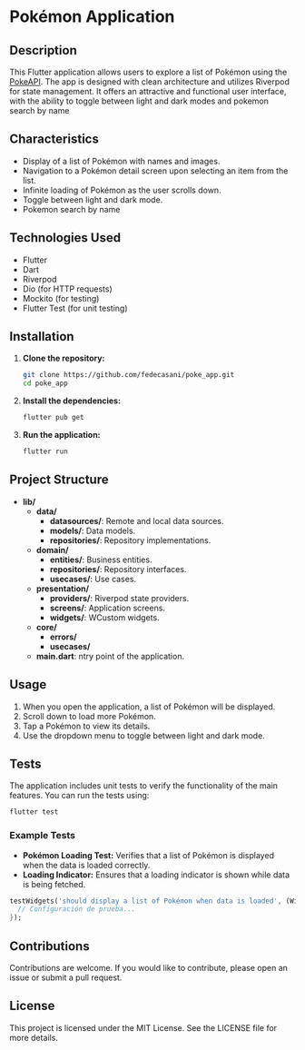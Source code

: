 # Pokémon Application

## Description

This Flutter application allows users to explore a list of Pokémon using the [PokeAPI](https://pokeapi.co/). The app is designed with clean architecture and utilizes Riverpod for state management. It offers an attractive and functional user interface, with the ability to toggle between light and dark modes and pokemon search by name

## Characteristics

- Display of a list of Pokémon with names and images.
- Navigation to a Pokémon detail screen upon selecting an item from the list.
- Infinite loading of Pokémon as the user scrolls down.
- Toggle between light and dark mode.
- Pokemon search by name
  
## Technologies Used

- Flutter
- Dart
- Riverpod
- Dio (for HTTP requests)
- Mockito (for testing)
- Flutter Test (for unit testing)

## Installation

1. **Clone the repository:**

   ```bash
   git clone https://github.com/fedecasani/poke_app.git
   cd poke_app
   ```

2. **Install the dependencies:**

   ```bash
   flutter pub get
   ```

3. **Run the application:**

   ```bash
   flutter run
   ```

## Project Structure

- **lib/**
  - **data/**
    - **datasources/**: Remote and local data sources.
    - **models/**: Data models.
    - **repositories/**: Repository implementations.
  - **domain/**
    - **entities/**: Business entities.
    - **repositories/**: Repository interfaces.
    - **usecases/**: Use cases.
  - **presentation/**
    - **providers/**: Riverpod state providers.
    - **screens/**: Application screens.
    - **widgets/**: WCustom widgets.
  - **core/**
    - **errors/**
    - **usecases/**
  - **main.dart**: ntry point of the application.
  

## Usage

1. When you open the application, a list of Pokémon will be displayed.
2. Scroll down to load more Pokémon.
3. Tap a Pokémon to view its details.
4. Use the dropdown menu to toggle between light and dark mode.


## Tests

The application includes unit tests to verify the functionality of the main features. You can run the tests using:

```bash
flutter test
```

### Example Tests

- **Pokémon Loading Test:** Verifies that a list of Pokémon is displayed when the data is loaded correctly.
- **Loading Indicator:** Ensures that a loading indicator is shown while data is being fetched.

```dart
testWidgets('should display a list of Pokémon when data is loaded', (WidgetTester tester) async {
  // Configuración de prueba...
});
```

## Contributions

Contributions are welcome. If you would like to contribute, please open an issue or submit a pull request.

## License

This project is licensed under the MIT License. See the LICENSE file for more details.
